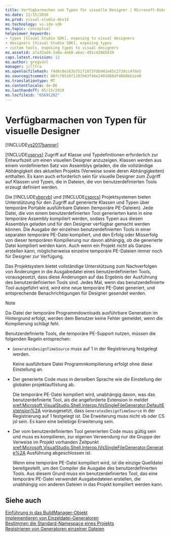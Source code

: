 ```yaml
---
title: Verfügbarmachen von Typen für visuelle Designer | Microsoft-Dokumentation
ms.date: 11/15/2016
ms.prod: visual-studio-dev14
ms.technology: vs-ide-sdk
ms.topic: conceptual
helpviewer_keywords:
- types [Visual Studio SDK], exposing to visual designers
- designers [Visual Studio SDK], exposing types
- custom tools, exposing types to visual designers
ms.assetid: a7a32ad4-3a0a-4eb8-a6ac-491c42885639
caps.latest.revision: 12
ms.author: gregvanl
manager: jillfra
ms.openlocfilehash: f4d6c0e163b751f1873fdb941e85c273dcc4fde5
ms.sourcegitcommit: 08fc78516f1107b83f46e2401888df4868bb1e40
ms.translationtype: MT
ms.contentlocale: de-DE
ms.lasthandoff: 05/15/2019
ms.locfileid: "65691202"
---
```

# <a name="exposing-types-to-visual-designers"></a>Verfügbarmachen von Typen für visuelle Designer
[!INCLUDE[vs2017banner](../../includes/vs2017banner.md)]

[!INCLUDE[vsprvs](../../includes/vsprvs-md.md)] Zugriff auf Klasse und Typdefinitionen erforderlich zur Entwurfszeit um einen visuellen Designer anzuzeigen. Klassen werden aus einem vordefinierten Satz von Assemblys geladen, die die vollständige Abhängigkeit des aktuellen Projekts (Verweise sowie deren Abhängigkeiten) enthalten. Es kann auch erforderlich sein für visuelle Designer zum Zugriff auf Klassen und Typen, die in Dateien, die von benutzerdefinierten Tools erzeugt definiert werden.  
  
 Die [!INCLUDE[vbprvb](../../includes/vbprvb-md.md)] und [!INCLUDE[csprcs](../../includes/csprcs-md.md)] Projektsystemen bieten Unterstützung für den Zugriff auf generierte Klassen und Typen über temporäre Portable ausführbare Dateien (temporäre PE-Dateien). Jede Datei, die von einem benutzerdefinierten Tool generierten kann in eine temporäre Assembly kompiliert werden, sodass Typen aus diesen Assemblys geladen und für den Designer verfügbar gemacht werden können. Die Ausgabe der einzelnen benutzerdefinierten Tools in einer separaten temporäre PE-Datei kompiliert, und den Erfolg oder Misserfolg von dieser temporären Kompilierung nur davon abhängig, ob die generierte Datei kompiliert werden kann. Auch wenn ein Projekt nicht als Ganzes erstellen kann, möglicherweise einzelne temporäre PE-Dateien immer noch für Designer zur Verfügung.  
  
 Das Projektsystem bietet vollständige Unterstützung zum Nachverfolgen von Änderungen in die Ausgabedatei eines benutzerdefinierten Tools, vorausgesetzt, dass diese Änderungen auf das Ergebnis der Ausführung des benutzerdefinierten Tools sind. Jedes Mal, wenn das benutzerdefinierte Tool ausgeführt wird, wird eine neue temporäre PE-Datei generiert, und entsprechende Benachrichtigungen für Designer gesendet werden.  
  
> [!NOTE]
> Da-Datei der temporäre Programmdownloads ausführbare Generation im Hintergrund erfolgt, werden dem Benutzer keine Fehler gemeldet, wenn die Kompilierung schlägt fehl.  
  
 Benutzerdefinierte Tools, die temporäre PE-Support nutzen, müssen die folgenden Regeln entsprechen:  
  
- `GeneratesDesignTimeSource` muss auf 1 in der Registrierung festgelegt werden.  
  
     Keine ausführbare Datei Programmkompilierung erfolgt ohne diese Einstellung an.  
  
- Der generierte Code muss in derselben Sprache wie die Einstellung der globalen projektauflistung ab.  
  
     Die temporäre PE-Datei kompiliert wird, unabhängig davon, was das benutzerdefinierte Tool, als die angeforderte Extension in meldet <xref:Microsoft.VisualStudio.Shell.Interop.IVsSingleFileGenerator.DefaultExtension%2A> vorausgesetzt, dass `GeneratesDesignTimeSource` in der Registrierung auf 1 festgelegt ist. Die Erweiterung muss nicht vb oder CS jsl sein. Es kann eine beliebige Erweiterung sein.  
  
- Der vom benutzerdefinierten Tool generierten Code muss gültig sein und muss es kompilieren, zur eigenen Verwendung nur die Gruppe der Verweise im Projekt vorhanden Zeitpunkt <xref:Microsoft.VisualStudio.Shell.Interop.IVsSingleFileGenerator.Generate%2A> Ausführung abgeschlossen ist.  
  
     Wenn eine temporäre PE-Datei kompiliert wird, ist die einzige Quelldatei bereitgestellt, um den Compiler die Ausgabe des benutzerdefinierten Tools. Aus diesem Grund muss ein benutzerdefiniertes Tool, das eine temporäre PE-Datei verwendet Ausgabedateien erstellen, die unabhängig von anderen Dateien in das Projekt kompiliert werden kann.  
  
## <a name="see-also"></a>Siehe auch  
 [Einführung in das BuildManager-Objekt](https://msdn.microsoft.com/50080ec2-c1c9-412c-98ef-18d7f895e7fa)   
 [Implementieren von Einzeldatei-Generatoren](../../extensibility/internals/implementing-single-file-generators.md)   
 [Bestimmen die Standard-Namespace eines Projekts](../../misc/determining-the-default-namespace-of-a-project.md)   
 [Registrieren von Generatoren einzelner Dateien](../../extensibility/internals/registering-single-file-generators.md)
